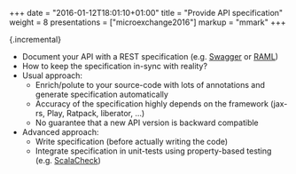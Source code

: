 +++
date = "2016-01-12T18:01:10+01:00"
title = "Provide API specification"
weight = 8
presentations = ["microexchange2016"]
markup = "mmark"
+++

{.incremental}
* Document your API with a REST specification (e.g. [Swagger](http://swagger.io/) or [RAML](http://raml.org/))
* How to keep the specification in-sync with reality?
* Usual approach:
  * Enrich/polute to your source-code with lots of annotations and generate specification automatically
  * Accuracy of the specification highly depends on the framework (jax-rs, Play, Ratpack, liberator, ...)
  * No guarantee that a new API version is backward compatible
* Advanced approach:
  * Write specification (before actually writing the code)
  * Integrate specification in unit-tests using property-based testing (e.g. [ScalaCheck](https://www.scalacheck.org/))
